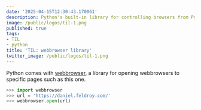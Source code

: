 ```yaml
---
date: '2025-04-15T12:30:43.170061'
description: Python's built-in library for controlling browsers from Python
image: /public/logos/til-1.png
published: true
tags:
- TIL
- python
title: 'TIL: webbrowser library'
twitter_image: /public/logos/til-1.png
---
```


Python comes with [webbrowser](https://docs.python.org/3/library/webbrowser.html), a library for opening webbrowsers to specific pages such as this one. 

```python
>>> import webbrowser
>>> url = 'https://daniel.feldroy.com/'
>>> webbrowser.open(url)
```